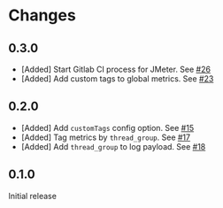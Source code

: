 # Changes
## 0.3.0
* [Added] Start Gitlab CI process for JMeter. See [#26](https://github.com/DataDog/jmeter-datadog-backend-listener/pull/26)
* [Added] Add custom tags to global metrics. See [#23](https://github.com/DataDog/jmeter-datadog-backend-listener/pull/23)

## 0.2.0
* [Added] Add `customTags` config option. See [#15](https://github.com/DataDog/jmeter-datadog-backend-listener/pull/15)
* [Added] Tag metrics by `thread_group`. See [#17](https://github.com/DataDog/jmeter-datadog-backend-listener/pull/17)
* [Added] Add `thread_group` to log payload. See [#18](https://github.com/DataDog/jmeter-datadog-backend-listener/pull/18)

## 0.1.0
Initial release
